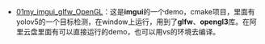 - [01my_imgui_glfw_OpenGL](./01my_imgui_glfw_OpenGL/README.md)：这是**imgui**的一个demo，cmake项目，里面有yolov5的一个目标检测，在window上运行，用到了**glfw**、**opengl3**库。在阿里云盘里面有可以直接运行的demo，也可以用vs的环境去编译。

